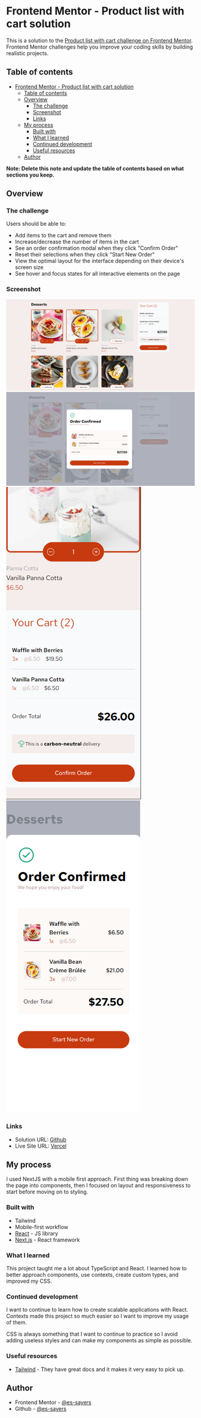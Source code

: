 # Frontend Mentor - Product list with cart solution

This is a solution to the [Product list with cart challenge on Frontend Mentor](https://www.frontendmentor.io/challenges/product-list-with-cart-5MmqLVAp_d). Frontend Mentor challenges help you improve your coding skills by building realistic projects. 

## Table of contents

- [Frontend Mentor - Product list with cart solution](#frontend-mentor---product-list-with-cart-solution)
  - [Table of contents](#table-of-contents)
  - [Overview](#overview)
    - [The challenge](#the-challenge)
    - [Screenshot](#screenshot)
    - [Links](#links)
  - [My process](#my-process)
    - [Built with](#built-with)
    - [What I learned](#what-i-learned)
    - [Continued development](#continued-development)
    - [Useful resources](#useful-resources)
  - [Author](#author)

**Note: Delete this note and update the table of contents based on what sections you keep.**

## Overview

### The challenge

Users should be able to:

- Add items to the cart and remove them
- Increase/decrease the number of items in the cart
- See an order confirmation modal when they click "Confirm Order"
- Reset their selections when they click "Start New Order"
- View the optimal layout for the interface depending on their device's screen size
- See hover and focus states for all interactive elements on the page

### Screenshot

![Desktop Version Cart](desktop-cart.png)
![Desktop Version Confirmation](desktop-confirm.png)
![Mobile Version Cart](mobile-cart.png)
![Mobile Version Confirmation](mobile-confirmation.png)

### Links

- Solution URL: [Github](https://github.com/es-sayers/product_list_with_cart)
- Live Site URL: [Vercel](https://product-list-with-cart-git-master-es-sayers-projects.vercel.app)

## My process

I used NextJS with a mobile first approach. First thing was breaking down the page into components, then I focused on layout and responsiveness to start before moving on to styling.

### Built with

- Tailwind
- Mobile-first workflow
- [React](https://reactjs.org/) - JS library
- [Next.js](https://nextjs.org/) - React framework

### What I learned

This project taught me a lot about TypeScript and React. I learned how to better approach components, use contexts, create custom types, and improved my CSS.

### Continued development

I want to continue to learn how to create scalable applications with React. Contexts made this project so much easier so I want to improve my usage of them.

CSS is always something that I want to continue to practice so I avoid adding useless styles and can make my components as simple as possible.

### Useful resources

- [Tailwind](https://tailwindcss.com/) - They have great docs and it makes it very easy to pick up. 


## Author

- Frontend Mentor - [@es-sayers](https://www.frontendmentor.io/profile/es-sayers)
- Github - [@es-sayers](https://github.com/es-sayers)